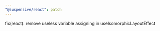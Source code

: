 ```yaml
---
"@suspensive/react": patch
---
```


fix(react): remove useless variable assigning in useIsomorphicLayoutEffect
